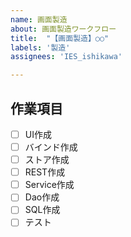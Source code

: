 ```yaml
---
name: 画面製造
about: 画面製造ワークフロー
title:  "【画面製造】○○"
labels: '製造'
assignees: 'IES_ishikawa'

---
```

## 作業項目
- [ ] UI作成
- [ ] バインド作成
- [ ] ストア作成
- [ ] REST作成
- [ ] Service作成
- [ ] Dao作成
- [ ] SQL作成
- [ ] テスト
